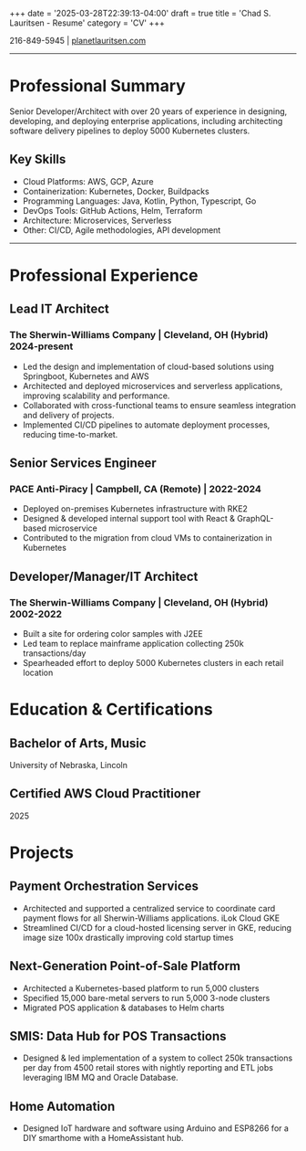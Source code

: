 +++
date = '2025-03-28T22:39:13-04:00'
draft = true
title = 'Chad S. Lauritsen - Resume'
category = 'CV'
+++

216-849-5945 | [planetlauritsen.com](https://planetlauritsen.com)

---

# Professional Summary
Senior Developer/Architect with over 20 years of experience in designing, developing, and deploying enterprise applications, including architecting software delivery pipelines to deploy 5000 Kubernetes clusters.

## Key Skills
 * Cloud Platforms: AWS, GCP, Azure
 * Containerization: Kubernetes, Docker, Buildpacks
 * Programming Languages: Java, Kotlin, Python, Typescript, Go
 * DevOps Tools: GitHub Actions, Helm, Terraform
 * Architecture: Microservices, Serverless
 * Other: CI/CD, Agile methodologies, API development

--- 

# Professional Experience
## Lead IT Architect
### The Sherwin-Williams Company | Cleveland, OH (Hybrid) 2024-present
* Led the design and implementation of cloud-based solutions using Springboot, Kubernetes and AWS
* Architected and deployed microservices and serverless applications, improving scalability and performance.
* Collaborated with cross-functional teams to ensure seamless integration and delivery of projects.
* Implemented CI/CD pipelines to automate deployment processes, reducing time-to-market.

## Senior Services Engineer
### PACE Anti-Piracy | Campbell, CA (Remote) | 2022-2024
* Deployed on-premises Kubernetes infrastructure with RKE2
* Designed & developed internal support tool with React & GraphQL-based microservice
* Contributed to the migration from cloud VMs to containerization in Kubernetes

## Developer/Manager/IT Architect
### The Sherwin-Williams Company | Cleveland, OH (Hybrid)  2002-2022
* Built a site for ordering color samples with J2EE
* Led team to replace mainframe application collecting 250k transactions/day
* Spearheaded effort to deploy 5000 Kubernetes clusters in each retail location

# Education & Certifications

## Bachelor of Arts, Music
University of Nebraska, Lincoln	

## Certified AWS Cloud Practitioner
2025

# Projects
## Payment Orchestration Services
* Architected and supported a centralized service to coordinate card payment flows for all Sherwin-Williams applications.
iLok Cloud GKE
* Streamlined CI/CD for a cloud-hosted licensing server in GKE, reducing image size 100x drastically improving cold startup times

## Next-Generation Point-of-Sale Platform
* Architected a Kubernetes-based platform to run 5,000 clusters
* Specified 15,000 bare-metal servers to run 5,000 3-node clusters
* Migrated POS application & databases to Helm charts

## SMIS: Data Hub for POS Transactions
* Designed & led implementation of a system to collect 250k transactions per day from 4500 retail stores with nightly reporting and ETL jobs leveraging IBM MQ and Oracle Database.

## Home Automation
* Designed IoT hardware and software using Arduino and ESP8266 for a DIY smarthome with a HomeAssistant hub.
